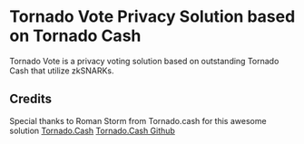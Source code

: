 # Tornado Vote Privacy Solution based on Tornado Cash

Tornado Vote is a privacy voting solution based on outstanding Tornado Cash that utilize zkSNARKs. 



## Credits

Special thanks to Roman Storm from Tornado.cash for this awesome solution
[Tornado.Cash](https://tornado.cash)
[Tornado.Cash Github](https://github.com/tornadocash) 

